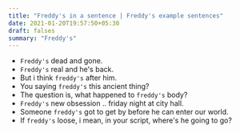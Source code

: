 ```yaml
---
title: "Freddy's in a sentence | Freddy's example sentences"
date: 2021-01-20T19:57:50+05:30
draft: falses
summary: "Freddy's"
---
```

- `Freddy's` dead and gone.
- `Freddy's` real and he's back.
- But i think `freddy's` after him.
- You saying `freddy's` this ancient thing?
- The question is, what happened to `freddy's` body?
- `Freddy's` new obsession .. friday night at city hall.
- Someone `freddy's` got to get by before he can enter our world.
- If `freddy's` loose, i mean, in your script, where's he going to go?
                 
